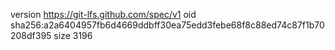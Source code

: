 version https://git-lfs.github.com/spec/v1
oid sha256:a2a6404957fb6d4669ddbff30ea75edd3febe68f8c88ed74c87f1b70208df395
size 3196
